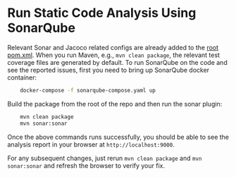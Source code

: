 # Run Static Code Analysis Using SonarQube

Relevant Sonar and Jacoco related configs are already added to the
[root pom.xml](../../pom.xml). When you run Maven, e.g., `mvn clean package`,
the relevant test coverage files are generated by default. To run SonarQube on
the code and see the reported issues, first you need to bring up SonarQube
docker container:

```bash
    docker-compose -f sonarqube-compose.yaml up
```

Build the package from the root of the repo and then run the sonar plugin:

```bash
    mvn clean package
    mvn sonar:sonar
```

Once the above commands runs successfully, you should be able to see the
analysis report in your browser at `http://localhost:9000`.

For any subsequent changes, just rerun `mvn clean package` and `mvn sonar:sonar`
and refresh the browser to verify your fix.
